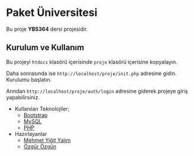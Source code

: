 # Paket Üniversitesi

Bu proje **YBS364** dersi projesidir.

## Kurulum ve Kullanım

Bu projeyi `htdocs` klasörü içerisinde `proje` klasörü içerisine kopyalayın.

Daha sonrasında ise `http://localhost/proje/init.php` adresine gidin. Kurulumu başlatın. 

Arından `http://localhost/proje/auth/login` adresine giderek projeye giriş yapabilirsiniz.


- Kullanılan Teknolojiler;
    - [Bootstrap](https://getbootstrap.com)
    - [MySQL](https://mysql.com)
    - [PHP](https://php.net)
- Hazırlayanlar
    - [Mehmet Yiğit Yalım](https://mehmetyigityalim.com)
    - [Özgür Özgün]()